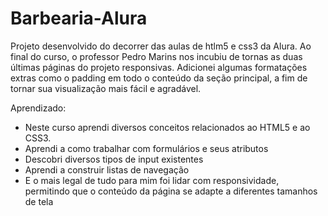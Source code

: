 # Barbearia-Alura
Projeto desenvolvido do decorrer das aulas de htlm5 e css3 da Alura.
Ao final do curso, o professor Pedro Marins nos incubiu de tornas as duas últimas páginas do projeto responsivas.
Adicionei algumas formatações extras como o padding em todo o conteúdo da seção principal, a fim de tornar sua visualização mais fácil e agradável.

Aprendizado:
- Neste curso aprendi diversos conceitos relacionados ao HTML5 e ao CSS3. 
- Aprendi a como trabalhar com formulários e seus atributos
- Descobri diversos tipos de input existentes
- Aprendi a construir listas de navegação
- E o mais legal de tudo para mim foi lidar com responsividade, permitindo que o conteúdo da página se adapte a diferentes tamanhos de tela